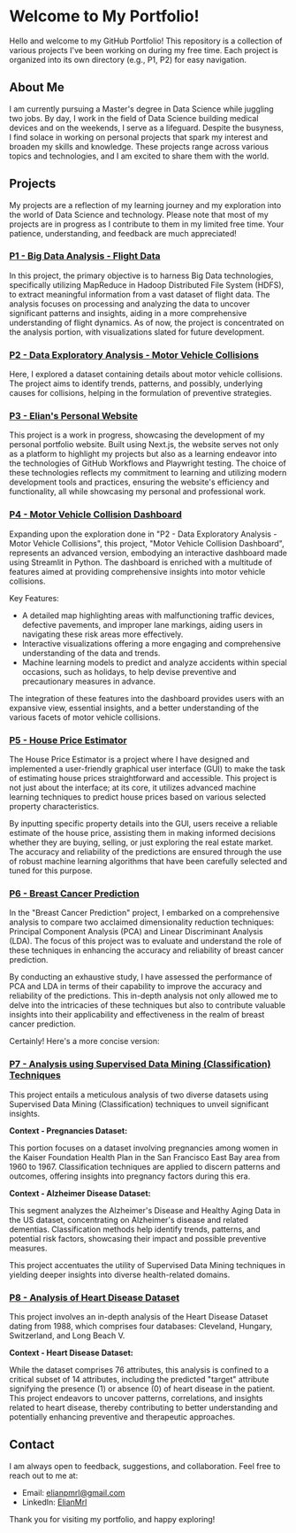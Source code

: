 # Welcome to My Portfolio!

Hello and welcome to my GitHub Portfolio! This repository is a collection of various projects I've been working on during my free time. Each project is organized into its own directory (e.g., P1, P2) for easy navigation.

## About Me

I am currently pursuing a Master's degree in Data Science while juggling two jobs. By day, I work in the field of Data Science building medical devices and on the weekends, I serve as a lifeguard. Despite the busyness, I find solace in working on personal projects that spark my interest and broaden my skills and knowledge. These projects range across various topics and technologies, and I am excited to share them with the world.

## Projects

My projects are a reflection of my learning journey and my exploration into the world of Data Science and technology. Please note that most of my projects are in progress as I contribute to them in my limited free time. Your patience, understanding, and feedback are much appreciated!

### [P1 - Big Data Analysis - Flight Data](P1/)

In this project, the primary objective is to harness Big Data technologies, specifically utilizing MapReduce in Hadoop Distributed File System (HDFS), to extract meaningful information from a vast dataset of flight data. The analysis focuses on processing and analyzing the data to uncover significant patterns and insights, aiding in a more comprehensive understanding of flight dynamics. As of now, the project is concentrated on the analysis portion, with visualizations slated for future development.

### [P2 - Data Exploratory Analysis - Motor Vehicle Collisions](P2/)

Here, I explored a dataset containing details about motor vehicle collisions. The project aims to identify trends, patterns, and possibly, underlying causes for collisions, helping in the formulation of preventive strategies.

### [P3 - Elian's Personal Website](P3/)

This project is a work in progress, showcasing the development of my personal portfolio website. Built using Next.js, the website serves not only as a platform to highlight my projects but also as a learning endeavor into the technologies of GitHub Workflows and Playwright testing. The choice of these technologies reflects my commitment to learning and utilizing modern development tools and practices, ensuring the website's efficiency and functionality, all while showcasing my personal and professional work.

### [P4 - Motor Vehicle Collision Dashboard](P4/)

Expanding upon the exploration done in "P2 - Data Exploratory Analysis - Motor Vehicle Collisions", this project, "Motor Vehicle Collision Dashboard", represents an advanced version, embodying an interactive dashboard made using Streamlit in Python. The dashboard is enriched with a multitude of features aimed at providing comprehensive insights into motor vehicle collisions.

Key Features:

- A detailed map highlighting areas with malfunctioning traffic devices, defective pavements, and improper lane markings, aiding users in navigating these risk areas more effectively.
- Interactive visualizations offering a more engaging and comprehensive understanding of the data and trends.
- Machine learning models to predict and analyze accidents within special occasions, such as holidays, to help devise preventive and precautionary measures in advance.

The integration of these features into the dashboard provides users with an expansive view, essential insights, and a better understanding of the various facets of motor vehicle collisions.

### [P5 - House Price Estimator](P5/)

The House Price Estimator is a project where I have designed and implemented a user-friendly graphical user interface (GUI) to make the task of estimating house prices straightforward and accessible. This project is not just about the interface; at its core, it utilizes advanced machine learning techniques to predict house prices based on various selected property characteristics.

By inputting specific property details into the GUI, users receive a reliable estimate of the house price, assisting them in making informed decisions whether they are buying, selling, or just exploring the real estate market. The accuracy and reliability of the predictions are ensured through the use of robust machine learning algorithms that have been carefully selected and tuned for this purpose.

### [P6 - Breast Cancer Prediction](P6/)

In the "Breast Cancer Prediction" project, I embarked on a comprehensive analysis to compare two acclaimed dimensionality reduction techniques: Principal Component Analysis (PCA) and Linear Discriminant Analysis (LDA). The focus of this project was to evaluate and understand the role of these techniques in enhancing the accuracy and reliability of breast cancer prediction.

By conducting an exhaustive study, I have assessed the performance of PCA and LDA in terms of their capability to improve the accuracy and reliability of the predictions. This in-depth analysis not only allowed me to delve into the intricacies of these techniques but also to contribute valuable insights into their applicability and effectiveness in the realm of breast cancer prediction.

Certainly! Here's a more concise version:

### [P7 - Analysis using Supervised Data Mining (Classification) Techniques](P7/)

This project entails a meticulous analysis of two diverse datasets using Supervised Data Mining (Classification) techniques to unveil significant insights.

**Context - Pregnancies Dataset:**

This portion focuses on a dataset involving pregnancies among women in the Kaiser Foundation Health Plan in the San Francisco East Bay area from 1960 to 1967. Classification techniques are applied to discern patterns and outcomes, offering insights into pregnancy factors during this era.

**Context - Alzheimer Disease Dataset:**

This segment analyzes the Alzheimer's Disease and Healthy Aging Data in the US dataset, concentrating on Alzheimer's disease and related dementias. Classification methods help identify trends, patterns, and potential risk factors, showcasing their impact and possible preventive measures.

This project accentuates the utility of Supervised Data Mining techniques in yielding deeper insights into diverse health-related domains.

### [P8 - Analysis of Heart Disease Dataset](P8/)

This project involves an in-depth analysis of the Heart Disease Dataset dating from 1988, which comprises four databases: Cleveland, Hungary, Switzerland, and Long Beach V.

**Context - Heart Disease Dataset:**

While the dataset comprises 76 attributes, this analysis is confined to a critical subset of 14 attributes, including the predicted "target" attribute signifying the presence (1) or absence (0) of heart disease in the patient. This project endeavors to uncover patterns, correlations, and insights related to heart disease, thereby contributing to better understanding and potentially enhancing preventive and therapeutic approaches.

## Contact

I am always open to feedback, suggestions, and collaboration. Feel free to reach out to me at:

- Email: elianpmrl@gmail.com
- LinkedIn: [ElianMrl](www.linkedin.com/in/elianmrl)

Thank you for visiting my portfolio, and happy exploring!

